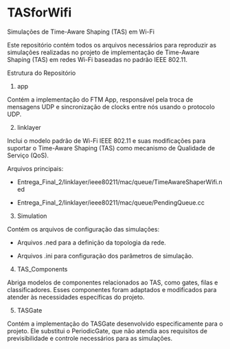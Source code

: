 # TASforWifi
Simulações de Time-Aware Shaping (TAS) em Wi-Fi

Este repositório contém todos os arquivos necessários para reproduzir as simulações realizadas no projeto de implementação de Time-Aware Shaping (TAS) em redes Wi-Fi baseadas no padrão IEEE 802.11.

Estrutura do Repositório

1. app

Contém a implementação do FTM App, responsável pela troca de mensagens UDP e sincronização de clocks entre nós usando o protocolo UDP.

2. linklayer

Inclui o modelo padrão de Wi-Fi IEEE 802.11 e suas modificações para suportar o Time-Aware Shaping (TAS) como mecanismo de Qualidade de Serviço (QoS).

Arquivos principais:

- Entrega_Final_2/linklayer/ieee80211/mac/queue/TimeAwareShaperWifi.ned

- Entrega_Final_2/linklayer/ieee80211/mac/queue/PendingQueue.cc

3. Simulation

Contém os arquivos de configuração das simulações:

- Arquivos .ned para a definição da topologia da rede.

- Arquivos .ini para configuração dos parâmetros de simulação.

4. TAS_Components

Abriga modelos de componentes relacionados ao TAS, como gates, filas e classificadores. Esses componentes foram adaptados e modificados para atender às necessidades específicas do projeto.

5. TASGate

Contém a implementação do TASGate desenvolvido especificamente para o projeto. Ele substitui o PeriodicGate, que não atendia aos requisitos de previsibilidade e controle necessários para as simulações.


